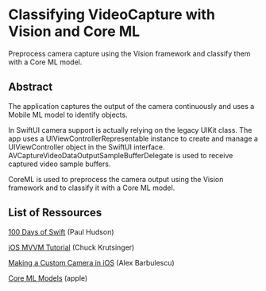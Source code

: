 # Classifying VideoCapture with Vision and Core ML

Preprocess camera capture using the Vision framework and classify them with a Core ML model.

## Abstract

The application captures the output of the camera continuously and uses a Mobile ML model to identify objects.

In SwiftUI  camera support is actually relying on the legacy UIKit class. The app uses a UIViewControllerRepresentable instance to create and manage a UIViewController object in the SwiftUI interface. AVCaptureVideoDataOutputSampleBufferDelegate is used to receive captured video sample buffers.

CoreML is used to preprocess the camera output using the Vision framework and to classify it with a Core ML model.


## List of Ressources

[100 Days of Swift](https://www.hackingwithswift.com/100/swiftui) (Paul Hudson)

[iOS MVVM Tutorial](https://www.raywenderlich.com/6733535-ios-mvvm-tutorial-refactoring-from-mvc) (Chuck Krutsinger)

[Making a Custom Camera in iOS](https://medium.com/@barbulescualex/making-a-custom-camera-in-ios-ea44e3087563) (Alex Barbulescu)

[Core ML Models](https://developer.apple.com/machine-learning/models/) (apple)

